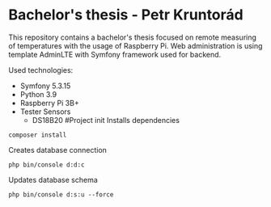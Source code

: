 # Bachelor's thesis - Petr Kruntorád

This repository contains a bachelor's thesis focused on remote measuring of temperatures with the usage of Raspberry Pi. Web administration is using template AdminLTE with Symfony framework used for backend.

Used technologies:
- Symfony 5.3.15
- Python 3.9
- Raspberry Pi 3B+
- Tester Sensors 
  - DS18B20
#Project init
Installs dependencies
```
composer install
```
Creates database connection
```
php bin/console d:d:c
```
Updates database schema
```
php bin/console d:s:u --force
```
